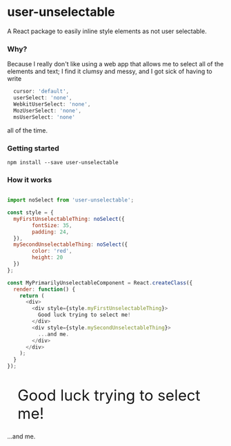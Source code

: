 # user-unselectable

A React package to easily inline style elements as not user selectable.

### Why?

Because I really don't like using a web app that allows me to select all of the elements and text; I find it clumsy and messy, and I got sick of having to write 

```js
  cursor: 'default',
  userSelect: 'none',
  WebkitUserSelect: 'none',
  MozUserSelect: 'none',
  msUserSelect: 'none'
```

all of the time.

### Getting started

```
npm install --save user-unselectable
```

### How it works

```js

import noSelect from 'user-unselectable';

const style = {
  myFirstUnselectableThing: noSelect({
        fontSize: 35,
        padding: 24,
  }),
  mySecondUnselectableThing: noSelect({
        color: 'red',
        height: 20
  })
};

const MyPrimarilyUnselectableComponent = React.createClass({
  render: function() {
    return (
      <div>
        <div style={style.myFirstUnselectableThing}>
          Good luck trying to select me!
        </div>
        <div style={style.mySecondUnselectableThing}>
          ...and me.
        </div>
      </div>
    );
  }
});
```

<div>
  <style>
    .one {
      font-size: 35px;
      padding: 24px;
    }
    
    .two {
      color: red;
      height: 20px;
    }
    
    .no-select {
      cursor: default;
      user-select: none;
      -webkit-user-select: none;
      -moz-user-select: none;
      -ms-user-select: none;
    }
  </style>
  <div class='one no-select'>Good luck trying to select me!</div>
  <div class='two no-select'>...and me.</div>
</div>
